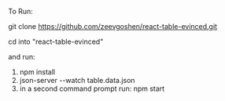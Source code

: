 

To Run:

git clone https://github.com/zeevgoshen/react-table-evinced.git

cd into "react-table-evinced"

and run:

1. npm install
2. json-server --watch table.data.json
3. in a second command prompt run: npm start
